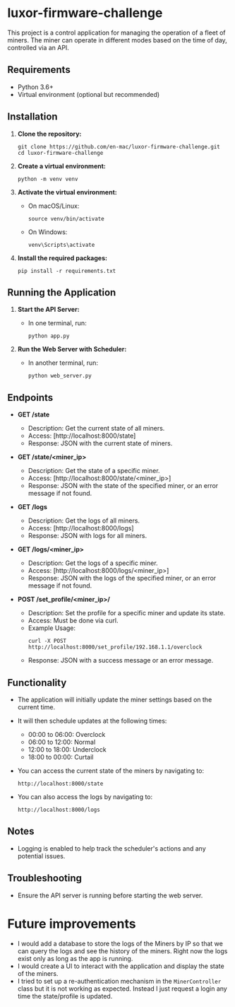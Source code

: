 # luxor-firmware-challenge
This project is a control application for managing the operation of a fleet of miners. The miner can operate in different modes based on the time of day, controlled via an API.

## Requirements

- Python 3.6+
- Virtual environment (optional but recommended)

## Installation

1. **Clone the repository:**
    ```
    git clone https://github.com/en-mac/luxor-firmware-challenge.git
    cd luxor-firmware-challenge
    ```

2. **Create a virtual environment:**
    ```
    python -m venv venv
    ```

3. **Activate the virtual environment:**
    - On macOS/Linux:
        ```
        source venv/bin/activate
        ```
    - On Windows:
        ```
        venv\Scripts\activate
        ```

4. **Install the required packages:**
    ```
    pip install -r requirements.txt
    ```

## Running the Application

1. **Start the API Server:**
    - In one terminal, run:
        ```
        python app.py
        ```

2. **Run the Web Server with Scheduler:**
    - In another terminal, run:
        ```
        python web_server.py
        ```

## Endpoints

- **GET /state**
  - Description: Get the current state of all miners.
  - Access: [http://localhost:8000/state]
  - Response: JSON with the current state of miners.

- **GET /state/<miner_ip>**
  - Description: Get the state of a specific miner.
  - Access: [http://localhost:8000/state/<miner_ip>]
  - Response: JSON with the state of the specified miner, or an error message if not found.

- **GET /logs**
  - Description: Get the logs of all miners.
  - Access: [http://localhost:8000/logs]
  - Response: JSON with logs for all miners.

- **GET /logs/<miner_ip>**
  - Description: Get the logs of a specific miner.
  - Access: [http://localhost:8000/logs/<miner_ip>]
  - Response: JSON with the logs of the specified miner, or an error message if not found.

- **POST /set_profile/<miner_ip>/<profile>**
  - Description: Set the profile for a specific miner and update its state.
  - Access: Must be done via curl.
  - Example Usage:
    ```
    curl -X POST http://localhost:8000/set_profile/192.168.1.1/overclock
    ```
  - Response: JSON with a success message or an error message.


## Functionality

- The application will initially update the miner settings based on the current time.
- It will then schedule updates at the following times:
    - 00:00 to 06:00: Overclock
    - 06:00 to 12:00: Normal
    - 12:00 to 18:00: Underclock
    - 18:00 to 00:00: Curtail

- You can access the current state of the miners by navigating to:
    ```
    http://localhost:8000/state
    ```

- You can also access the logs by navigating to:
    ```
    http://localhost:8000/logs
    ```

## Notes
- Logging is enabled to help track the scheduler's actions and any potential issues.

## Troubleshooting

- Ensure the API server is running before starting the web server.

# Future improvements
- I would add a database to store the logs of the Miners by IP so that we can query the logs and see the history of the miners. Right now the logs exist only as long as the app is running.
- I would create a UI to interact with the application and display the state of the miners.
- I tried to set up a re-authentication mechanism in the `MinerController` class but it is not working as expected. Instead I just request a login any time the state/profile is updated.